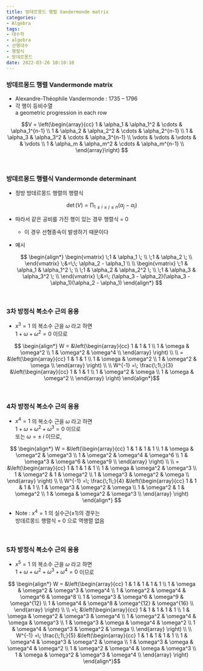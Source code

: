 ```yaml
---
title: 방데르몽드 행렬 Vandermonde matrix
categories: 
- Algebra
tags:
- 대수학
- algebra
- 선행대수
- 행렬식
- 방데르몽드
date: 2022-03-26 10:10:10
---
```


### 방데르몽드 행렬 Vandermonde matrix
- Alexandre-Théophile Vandermonde : 1735 – 1796
- 각 행이 등비수열  
a geometric progression in each row

$$V =
\left(\begin{array}{cc} 
1 & \alpha_1 & \alpha_1^2 & \cdots & \alpha_1^{n-1} \\
1 & \alpha_2 & \alpha_2^2 & \cdots & \alpha_2^{n-1} \\
1 & \alpha_3 & \alpha_3^2 & \cdots & \alpha_3^{n-1} \\
\vdots & \vdots &  \vdots &        & \vdots         \\
1 & \alpha_m & \alpha_m^2 & \cdots & \alpha_m^{n-1} \\
\end{array}\right)
$$ 

<br>

###  방데르몽드 행렬식 Vandermonde determinant
- 정방 방데르몽드 행렬의 행렬식

$$\displaystyle \det(V) = \prod_{1\le i\le j\le n}(\alpha_j - \alpha_i)$$

- 따라서 같은 공비를 가진 행이 있는 경우 행렬식 = 0
  - 이 경우 선형종속이 발생하기 때문이다
- 예시

  $$
  \begin{align*}
  \begin{vmatrix}
  \;1 & \alpha_1 \; \\ 
  \;1 & \alpha_2 \; \\ 
  \end{vmatrix} \;&=\;\; 
  \alpha_2 - \alpha_1 \\ \\
  \begin{vmatrix}
  \;1 & \alpha_1 & \alpha_1^2 \; \\
  \;1 & \alpha_2 & \alpha_2^2 \; \\
  \;1 & \alpha_3 & \alpha_3^2 \; \\
  \end{vmatrix} \;&=\; 
  (\alpha_3 - \alpha_2)(\alpha_3 - \alpha_1)(\alpha_2 - \alpha_1)
  \end{align*}
  $$

<br>

### 3차 방정식 복소수 근의 응용

- $x^3=1$ 의 복소수 근을 $\omega$ 라고 하면  
$1+\omega+\omega^2=0$ 이므로

$$
\begin{align*}
W = &\left(\begin{array}{cc} 
1 & 1 & 1 \\ 
1 & \omega & \omega^2 \\
1 & \omega^2 & \omega^4 \\
\end{array} \right) \\ \\
= &\left(\begin{array}{cc} 
1 & 1 & 1 \\ 
1 & \omega & \omega^2 \\
1 & \omega^2 & \omega \\
\end{array} \right) \\ \\
W^{-1} =\; \frac{\;1\;}{3} 
&\left(\begin{array}{cc} 
1 & 1 & 1 \\ 
1 & \omega^2 & \omega \\
1 & \omega & \omega^2 \\
\end{array} \right)
\end{align*}$$ 

<br>

### 4차 방정식 복소수 근의 응용

- $x^4=1$ 의 복소수 근을 $\omega$ 라고 하면  
$1+\omega+\omega^2+\omega^3=0$ 이므로  
또는 $\omega = \pm \;i$ 이므로, 

$$
\begin{align*}
W = &\left(\begin{array}{cc} 
1 & 1        & 1        & 1        \\ 
1 & \omega   & \omega^2 & \omega^3 \\
1 & \omega^2 & \omega^4 & \omega^6 \\
1 & \omega^3 & \omega^6 & \omega^9 \\
\end{array} \right) \\ \\
= &\left(\begin{array}{cc} 
1 & 1        & 1        & 1        \\ 
1 & \omega   & \omega^2 & \omega^3 \\
1 & \omega^2 & 1        & \omega^2 \\
1 & \omega^3 & \omega^2 & \omega   \\
\end{array} \right) \\ \\
W^{-1} =\; \frac{\;1\;}{4} 
&\left(\begin{array}{cc} 
1 & 1        & 1        & 1        \\ 
1 & \omega^3 & \omega^2 & \omega   \\
1 & \omega^2 & 1        & \omega^2 \\
1 & \omega   & \omega^2 & \omega^3 \\
\end{array} \right)
\end{align*}
$$ 


- Note : $x^4=1$ 의 실수근($\pm 1$)의 경우는  
방데르몽드 행렬식 = 0 으로 역행렬 없음

<br>

### 5차 방정식 복소수 근의 응용

- $x^5=1$ 의 복소수 근을 $\omega$ 라고 하면  
$1+\omega+\omega^2+\omega^3+\omega^4=0$ 이므로

$$
\begin{align*}
W = &\left(\begin{array}{cc} 
1 & 1        & 1        & 1        & 1        \\ 
1 & \omega   & \omega^2 & \omega^3 & \omega^4 \\
1 & \omega^2 & \omega^4 & \omega^6 & \omega^8 \\
1 & \omega^3 & \omega^6 & \omega^9 & \omega^{12} \\
1 & \omega^4 & \omega^8 & \omega^{12} & \omega^{16} \\
\end{array} \right) \\  \\ 
=\; &\left(\begin{array}{cc} 
1 & 1        & 1        & 1        & 1        \\ 
1 & \omega   & \omega^2 & \omega^3 & \omega^4 \\
1 & \omega^2 & \omega^4 & \omega   & \omega^3 \\
1 & \omega^3 & \omega   & \omega^4 & \omega^2 \\
1 & \omega^4 & \omega^3 & \omega^2 & \omega   \\
\end{array} \right) \\ \\ 
W^{-1} =\; \frac{\;1\;}{5} 
&\left(\begin{array}{cc} 
1 & 1        & 1        & 1        & 1        \\ 
1 & \omega^4 & \omega^3 & \omega^2 & \omega   \\
1 & \omega^3 & \omega   & \omega^4 & \omega^2 \\
1 & \omega^2 & \omega^4 & \omega   & \omega^3 \\
1 & \omega   & \omega^2 & \omega^3 & \omega^4 \\
\end{array} \right)
\end{align*}$$
